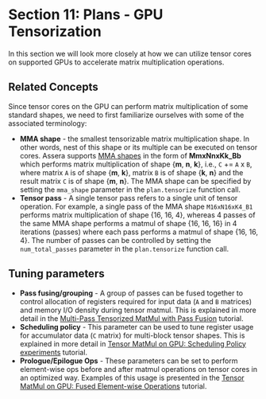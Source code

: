 [//]: # (Project: Assera)
[//]: # (Version: v1.2)

# Section 11: Plans - GPU Tensorization
In this section we will look more closely at how we can utilize tensor cores on supported GPUs to accelerate matrix multiplication operations.

## Related Concepts
Since tensor cores on the GPU can perform matrix multiplication of some standard shapes, we need to first familiarize ourselves with some of the associated terminology:
- __MMA shape__ - the smallest tensorizable matrix multiplication shape. In other words, nest of this shape or its multiple can be executed on tensor cores. Assera supports [MMA shapes](../Reference/enumerations/MMAShape.md) in the form of __MmxNnxKk_Bb__ which performs matrix multiplication of shape {__m__, __n__, __k__}, i.e., `C` += `A` x `B`, where matrix `A` is of shape {__m__, __k__}, matrix `B` is of shape {__k__, __n__} and the result matrix `C` is of shape {__m__, __n__}. The MMA shape can be specified by setting the `mma_shape` parameter in the `plan.tensorize` function call.
- __Tensor pass__ - A single tensor pass refers to a single unit of tensor operation. For example, a single pass of the MMA shape `M16xN16xK4_B1` performs matrix multiplication of shape {16, 16, 4}, whereas 4 passes of the same MMA shape performs a matmul of shape {16, 16, 16} in 4 iterations (passes) where each pass performs a matmul of shape {16, 16, 4}. The number of passes can be controlled by setting the `num_total_passes` parameter in the `plan.tensorize` function call.

## Tuning parameters
- __Pass fusing/grouping__ - A group of passes can be fused together to control allocation of registers required for input data (`A` and `B` matrices) and memory I/O density during tensor matmul. This is explained in more detail in the [Multi-Pass Tensorized MatMul with Pass Fusion](../Tutorials/GPU/Tensor_MatMul_MultiPass.md) tutorial.
- __Scheduling policy__ - This parameter can be used to tune register usage for accumulator data (`C` matrix) for multi-block tensor shapes. This is explained in more detail in [Tensor MatMul on GPU: Scheduling Policy experiments](../Tutorials/GPU/Tensor_MatMul_SchedulingPolicy_GPU.md) tutorial.
- __Prologue/Epilogue Ops__ - These parameters can be set to perform element-wise ops before and after matmul operations on tensor cores in an optimized way. Examples of this usage is presented in the [Tensor MatMul on GPU: Fused Element-wise Operations](../Tutorials/GPU/Tensor_MatMul_ElementWiseOps_GPU.md) tutorial.

<div style="page-break-after: always;"></div>
